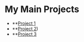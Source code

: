# My Main Projects
- **[Project 1]([https://github.com/repo1](https://github.com/RoxanaGoina/MindHealth---Application-for-monitoring-mental-health-and-detecting-depression))
- **[Project 2]([https://github.com/RoxanaGoina/Nokia-Overflow]))
- **[Project 3]([https://github.com/RoxanaGoina/Shop-Anime-Merch-Aplication])
